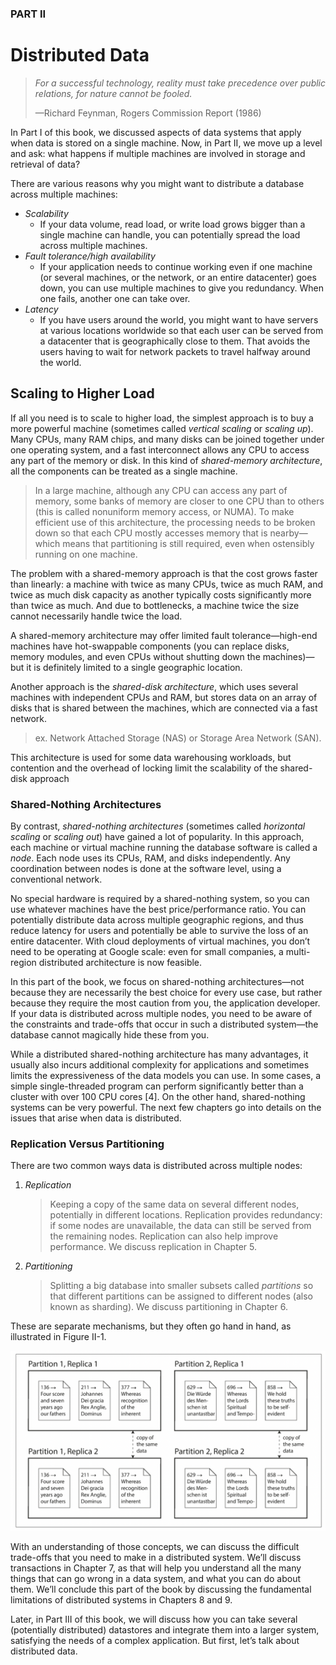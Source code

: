 ### PART II

# Distributed Data

>*For a successful technology, reality must take precedence over public relations, for nature cannot be fooled.*
>
>—Richard Feynman, Rogers Commission Report (1986)

In Part I of this book, we discussed aspects of data systems that apply when data is stored on a single machine. Now, in Part II, we move up a level and ask: what happens if multiple machines are involved in storage and retrieval of data?

There are various reasons why you might want to distribute a database across multiple machines:

- *Scalability*
  - If your data volume, read load, or write load grows bigger than a single machine can handle, you can potentially spread the load across multiple machines.
- *Fault tolerance/high availability*
  - If your application needs to continue working even if one machine (or several machines, or the network, or an entire datacenter) goes down, you can use multiple machines to give you redundancy. When one fails, another one can take over.
- *Latency*
  - If you have users around the world, you might want to have servers at various locations worldwide so that each user can be served from a datacenter that is geographically close to them. That avoids the users having to wait for network packets to travel halfway around the world.

## Scaling to Higher Load

If all you need is to scale to higher load, the simplest approach is to buy a more powerful machine (sometimes called *vertical scaling* or *scaling up*). Many CPUs, many RAM chips, and many disks can be joined together under one operating system, and a fast interconnect allows any CPU to access any part of the memory or disk. In this kind of *shared-memory architecture*, all the components can be treated as a single machine.
> In a large machine, although any CPU can access any part of memory, some banks of memory are closer to one CPU than to others (this is called nonuniform memory access, or NUMA). To make efficient use of this architecture, the processing needs to be broken down so that each CPU mostly accesses memory that is nearby—which means that partitioning is still required, even when ostensibly running on one machine.

The problem with a shared-memory approach is that the cost grows faster than linearly: a machine with twice as many CPUs, twice as much RAM, and twice as much disk capacity as another typically costs significantly more than twice as much. And due to bottlenecks, a machine twice the size cannot necessarily handle twice the load.

A shared-memory architecture may offer limited fault tolerance—high-end machines have hot-swappable components (you can replace disks, memory modules, and even CPUs without shutting down the machines)—but it is definitely limited to a single geographic location.

Another approach is the *shared-disk architecture*, which uses several machines with independent CPUs and RAM, but stores data on an array of disks that is shared between the machines, which are connected via a fast network. 
> ex. Network Attached Storage (NAS) or Storage Area Network (SAN).

This architecture is used for some data warehousing workloads, but contention and the overhead of locking limit the scalability of the shared-disk approach

### Shared-Nothing Architectures

By contrast, *shared-nothing architectures*  (sometimes called *horizontal scaling* or *scaling out*) have gained a lot of popularity. In this approach, each machine or virtual machine running the database software is called a *node*. Each node uses its CPUs, RAM, and disks independently. Any coordination between nodes is done at the software level, using a conventional network.

No special hardware is required by a shared-nothing system, so you can use whatever machines have the best price/performance ratio. You can potentially distribute data across multiple geographic regions, and thus reduce latency for users and potentially be able to survive the loss of an entire datacenter. With cloud deployments of virtual machines, you don’t need to be operating at Google scale: even for small companies, a multi-region distributed architecture is now feasible.

In this part of the book, we focus on shared-nothing architectures—not because they are necessarily the best choice for every use case, but rather because they require the most caution from you, the application developer. If your data is distributed across multiple nodes, you need to be aware of the constraints and trade-offs that occur in such a distributed system—the database cannot magically hide these from you.

While a distributed shared-nothing architecture has many advantages, it usually also incurs additional complexity for applications and sometimes limits the expressiveness of the data models you can use. In some cases, a simple single-threaded program can perform significantly better than a cluster with over 100 CPU cores [4]. On the other hand, shared-nothing systems can be very powerful. The next few chapters go into details on the issues that arise when data is distributed.

### Replication Versus Partitioning

There are two common ways data is distributed across multiple nodes:

1. *Replication*
   > Keeping a copy of the same data on several different nodes, potentially in different locations. Replication provides redundancy: if some nodes are unavailable, the data can still be served from the remaining nodes. Replication can also help improve performance. We discuss replication in Chapter 5.

2. *Partitioning*
   > Splitting a big database into smaller subsets called *partitions* so that different partitions can be assigned to different nodes (also known as sharding). We discuss partitioning in Chapter 6.

These are separate mechanisms, but they often go hand in hand, as illustrated in Figure II-1.

![Figure II-1. A database split into two partitions, with two replicas per partition](assets/fig.%20II%20-%201.png)

With an understanding of those concepts, we can discuss the difficult trade-offs that you need to make in a distributed system. We’ll discuss transactions in Chapter 7, as that will help you understand all the many things that can go wrong in a data system, and what you can do about them. We’ll conclude this part of the book by discussing the fundamental limitations of distributed systems in Chapters 8 and 9.

Later, in Part III of this book, we will discuss how you can take several (potentially distributed) datastores and integrate them into a larger system, satisfying the needs of a complex application. But first, let’s talk about distributed data.

